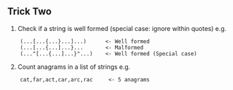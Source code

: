 Trick Two
---------

1. Check if a string is well formed (special case: ignore within quotes) e.g.
```
    (...[...{...}...]...)      <- Well formed
    (...[...{...]...}...       <- Malformed
    (..."[...{...]...}"...)    <- Well formed (Special case)  
```

2. Count anagrams in a list of strings e.g.
```
    cat,far,act,car,arc,rac     <- 5 anagrams
```

